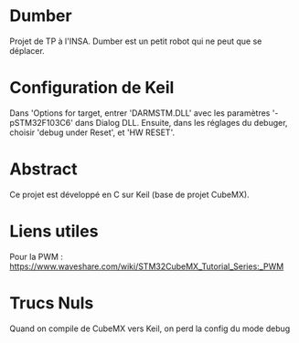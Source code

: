 # Dumber
Projet de TP à l'INSA. Dumber est un petit robot qui ne peut que se déplacer.


# Configuration de Keil
Dans 'Options for target, entrer 'DARMSTM.DLL' avec les paramètres '-pSTM32F103C6' dans Dialog DLL. 
Ensuite, dans les réglages du debuger, choisir 'debug under Reset', et 'HW RESET'.


# Abstract
Ce projet est développé en C sur Keil (base de projet CubeMX).  

# Liens utiles 
Pour la PWM : https://www.waveshare.com/wiki/STM32CubeMX_Tutorial_Series:_PWM

# Trucs Nuls
Quand on compile de CubeMX vers Keil, on perd la config du mode debug 

